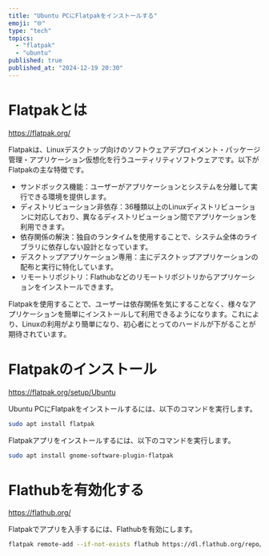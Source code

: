 ```yaml
---
title: "Ubuntu PCにFlatpakをインストールする"
emoji: "🌐"
type: "tech"
topics:
  - "flatpak"
  - "ubuntu"
published: true
published_at: "2024-12-19 20:30"
---
```


# Flatpakとは

https://flatpak.org/

Flatpakは、Linuxデスクトップ向けのソフトウェアデプロイメント・パッケージ管理・アプリケーション仮想化を行うユーティリティソフトウェアです。以下がFlatpakの主な特徴です。

- サンドボックス機能：ユーザーがアプリケーションとシステムを分離して実行できる環境を提供します。
- ディストリビューション非依存：36種類以上のLinuxディストリビューションに対応しており、異なるディストリビューション間でアプリケーションを利用できます。
- 依存関係の解決：独自のランタイムを使用することで、システム全体のライブラリに依存しない設計となっています。
- デスクトップアプリケーション専用：主にデスクトップアプリケーションの配布と実行に特化しています。
- リモートリポジトリ：Flathubなどのリモートリポジトリからアプリケーションをインストールできます。

Flatpakを使用することで、ユーザーは依存関係を気にすることなく、様々なアプリケーションを簡単にインストールして利用できるようになります。これにより、Linuxの利用がより簡単になり、初心者にとってのハードルが下がることが期待されています。

# Flatpakのインストール

https://flatpak.org/setup/Ubuntu

Ubuntu PCにFlatpakをインストールするには、以下のコマンドを実行します。

```bash
sudo apt install flatpak
```

Flatpakアプリをインストールするには、以下のコマンドを実行します。

```bash
sudo apt install gnome-software-plugin-flatpak
```

# Flathubを有効化する

https://flathub.org/

Flatpakでアプリを入手するには、Flathubを有効にします。

```bash
flatpak remote-add --if-not-exists flathub https://dl.flathub.org/repo/flathub.flatpakrepo
```